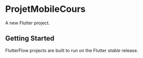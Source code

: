 # ProjetMobileCours

A new Flutter project.

## Getting Started

FlutterFlow projects are built to run on the Flutter _stable_ release.
